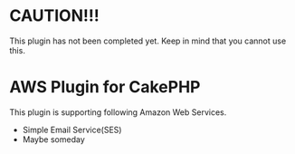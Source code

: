 # CAUTION!!!

This plugin has not been completed yet.
Keep in mind that you cannot use this.

# AWS Plugin for CakePHP

This plugin is supporting following Amazon Web Services. 

* Simple Email Service(SES)
* Maybe someday
